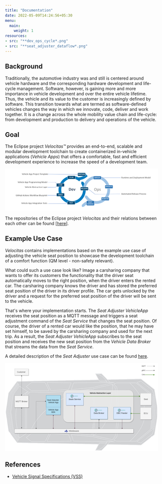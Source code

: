 ```yaml
---
title: "Documentation"
date: 2022-05-09T14:24:56+05:30
menu:
  main:
    weight: 1
resources:
- src: "**dev_ops_cycle*.png"
- src: "**seat_adjuster_dataflow*.png"
---
```


## Background

Traditionally, the automotive industry was and still is centered around vehicle hardware and the corresponding hardware development and life-cycle management. Software, however, is gaining more and more importance in vehicle development and over the entire vehicle lifetime. Thus, the vehicle and its value to the customer is increasingly defined by software. This transition towards what are termed as software-defined vehicles changes the way in which we innovate, code, deliver and work together. It is a change across the whole mobility value chain and life-cycle: from development and production to delivery and operations of the vehicle.

## Goal

The Eclipse project _Velocitas™_ provides an end-to-end, scalable and modular development toolchain to create containerized in-vehicle applications (_Vehicle Apps_) that offers a comfortable, fast and efficient development experience to increase the speed of a development team.

<img src="docs/dev_ops_cycle.png" >

The repositories of the Eclipse project _Velocitas_ and their relations between each other can be found [[here](docs/Reference/repository_overview.md)].

## Example Use Case

_Velocitas_ contains implementations based on the example use case of adjusting the vehicle seat position to showcase the development toolchain of a comfort function (QM level - non-safety relevant).

What could such a use case look like? Image a carsharing company that wants to offer its customers the functionality that the driver seat automatically moves to the right position, when the driver enters the rented car. The carsharing company knows the driver and has stored the preferred seat position of the driver in its driver profile. The car gets unlocked by the driver and a request for the preferred seat position of the driver will be sent to the vehicle.

That's where your implementation starts. The _Seat Adjuster VehicleApp_ receives the seat position as a MQTT message and triggers a seat adjustment command of the _Seat Service_ that changes the seat position. Of course, the driver of a rented car would like the position, that he may have set himself, to be saved by the carsharing company and used for the next trip. As a result, the _Seat Adjuster VehicleApp_ subscribes to the seat position and receives the new seat position from the _Vehicle Data Broker_ that streams the data from the _Seat Service_.

A detailed description of the _Seat Adjuster_ use case can be found [here](docs/Reference/seat_adjuster_use_case.md).

<img src="docs/seat_adjuster_dataflow.png" >

## References

- [Vehicle Signal Specifications (VSS)](https://github.com/COVESA/vehicle_signal_specification)
